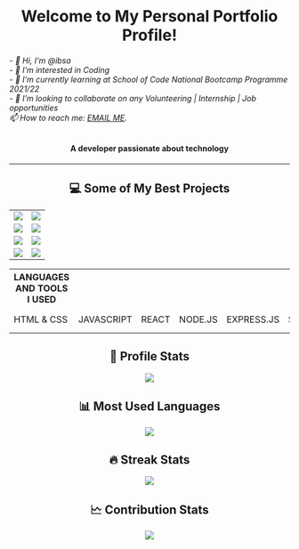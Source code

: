 <h1 align="center">
Welcome to My Personal Portfolio Profile! 
</h1>
<h6>
- 👋 Hi, I’m @ibsa<br>
- 👀 I’m interested in Coding<br> 
- 🌱 I’m currently learning at School of Code National Bootcamp Programme 2021/22<br>
- 💞️ I’m looking to collaborate on any Volunteering | Internship | Job opportunities<br>
<address> 📫 How to reach me: <a href="mailto:ibsa22@gmail.com">EMAIL ME</a>.<br>
</address>
</h6>

<h4 align="center">A developer passionate about technology</h4>
<hr />

<h2 align="center">💻 Some of My Best Projects</h2>
<table>
    <tr>
        <td valign="center">
            <a target="_blank" href="https://github.com/ibsa22/wavechat">
                <img
                    src="https://github-readme-stats.vercel.app/api/pin/?username=ibsa22&repo=wavechat&theme=dracula"
                />
            </a>
        </td>
        <td valign="center">
            <a target="_blank" href="https://github.com/ibsa22/fleet">
                <img
                    src="https://github-readme-stats.vercel.app/api/pin/?username=ibsa22&repo=fleet&theme=dracula"
                />
            </a>
        </td>
    </tr>
    <tr>
        <td valign="center">
            <a target="_blank" href="https://github.com/ibsa22/sttp">
                <img
                    src="https://github-readme-stats.vercel.app/api/pin/?username=ibsa22&repo=sttp&theme=dracula"
                />
            </a>
        </td>
        <td valign="center">
            <a target="_blank" href="https://github.com/ibsa22/go-url">
                <img
                    src="https://github-readme-stats.vercel.app/api/pin/?username=ibsa22&repo=go-url&theme=dracula"
                />
            </a>
        </td>
    </tr>
    <tr>
        <td valign="center">
            <a target="_blank" href="https://github.com/ibsa22/cliptale">
                <img
                    src="https://github-readme-stats.vercel.app/api/pin/?username=ibsa22&repo=cliptale&theme=dracula"
                />
            </a>
        </td>
        <td valign="center">
            <a target="_blank" href="https://github.com/ibsa22/minicel">
                <img
                    src="https://github-readme-stats.vercel.app/api/pin/?username=ibsa22&repo=minicel&theme=dracula"
                />
            </a>
        </td>
    </tr>
    <tr>
        <td valign="center">
            <a target="_blank" href="https://github.com/ibsa22/redis-go">
                <img
                    src="https://github-readme-stats.vercel.app/api/pin/?username=ibsa22&repo=redis-go&theme=dracula"
                />
            </a>
        </td>
        <td valign="center">
            <a target="_blank" href="https://github.com/ibsa22/nord-dark-pro">
                <img
                    src="https://github-readme-stats.vercel.app/api/pin/?username=ibsa22&repo=nord-dark-pro&theme=dracula"
                />
            </a>
        </td>
    </tr>
</table>

<table>
  <tr>
    <th>LANGUAGES AND TOOLS I USED</th>
  </tr>
  <tr>
    <td>HTML & CSS</td>
    <td>JAVASCRIPT</td>
    <td>REACT</td>
    <td>NODE.JS</td>
    <td>EXPRESS.JS</td>
    <td>SQL</td>
    <td>POSTGRESQL</td>
    <td>& OTHERS</td>
  </tr>
</table>

<h2 align="center">👤 Profile Stats</h2>
<div align="center">
    <img
        src="https://github-readme-stats.vercel.app/api?username=ibsa22&count_private=true&show_icons=true&theme=dracula"
    />
</div>

<h2 align="center">📊 Most Used Languages</h2>
<div align="center">
    <img
        src="https://github-readme-stats.vercel.app/api/top-langs/?username=ibsa22&theme=dracula&langs_count=6&layout=compact&hide=css"
    />
</div>

<h2 align="center">🔥 Streak Stats</h2>
<div align="center">
    <img src="http://github-readme-streak-stats.herokuapp.com?user=ibsa22&theme=dracula" />
</div>

<h2 align="center">🗠 Contribution Stats</h2>
<div align="center">
    <img
        src="https://activity-graph.herokuapp.com/graph?username=ibsa22&bg_color=1F222E&color=F8D866&line=F85D7F&point=FFFFFF&hide_border=true"
    />
</div>
